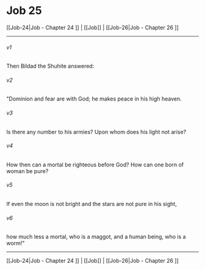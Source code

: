 # Job 25

[[Job-24|Job - Chapter 24 ]] | [[Job]] | [[Job-26|Job - Chapter 26 ]]
***

###### v1
Then Bildad the Shuhite answered:
###### v2
"Dominion and fear are with God; he makes peace in his high heaven.
###### v3
Is there any number to his armies? Upon whom does his light not arise?
###### v4
How then can a mortal be righteous before God? How can one born of woman be pure?
###### v5
If even the moon is not bright and the stars are not pure in his sight,
###### v6
how much less a mortal, who is a maggot, and a human being, who is a worm!"

***

[[Job-24|Job - Chapter 24 ]] | [[Job]] | [[Job-26|Job - Chapter 26 ]]
